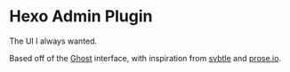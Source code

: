 Hexo Admin Plugin
=================

The UI I always wanted.

Based off of the [Ghost](http://ghost.org) interface, with inspiration from [svbtle](http://svbtle.com) and [prose.io](http://prose.io).
